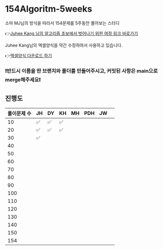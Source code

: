 # 154Algoritm-5weeks

소마 MJ님의 방식을 따라서 154문제를 5주동안 풀어보는 스터디

👉[Juhee Kang 님의 알고리즘 초보에서 벗어나기 위한 여정 링크 바로가기](https://claudiajkang.medium.com/%EC%95%8C%EA%B3%A0%EB%A6%AC%EC%A6%98-%EC%B4%88%EB%B3%B4%EC%97%90%EC%84%9C-%EB%B2%97%EC%96%B4%EB%82%98%EA%B8%B0-%EC%9C%84%ED%95%9C-%EC%97%AC%EC%A0%95-1ffb6bdfec6b)

Juhee Kang님의 엑셀양식을 약간 수정하여서 사용하고 있습니다.

👉[엑셀양식 다운로드 하기](https://docs.google.com/spreadsheets/d/1QXTwCkL-f9BbYO15qe2NCnqzQ03vuOh2ZA_nmWpZCCo/edit?usp=sharing)

### ❗️반드시 이름을 딴 브랜치와 폴더를 만들어주시고, 커밋된 사항은 main으로 merge해주세요❗️

## 진행도

| 풀이문제 수 | JH  | DY  | KH  | MH  | PDH | JW  |    |
| ----------- | --- | --- | --- | --- | --- | --- | --- |
| 10          | ✅  | ✅ |  ✅  |     |     |     |     |
| 20          | ✅  | ✅ |  ✅  |     |     |     |     |
| 30          | ✅  |     |     |     |     |     |     |
| 40          |     |     |     |     |     |     |     |
| 50          |     |     |     |     |     |     |     |
| 60          |     |     |     |     |     |     |     |
| 70          |     |     |     |     |     |     |     |
| 80          |     |     |     |     |     |     |     |
| 90          |     |     |     |     |     |     |     |
| 100         |     |     |     |     |     |     |     |
| 110         |     |     |     |     |     |     |     |
| 120         |     |     |     |     |     |     |     |
| 130         |     |     |     |     |     |     |     |
| 140         |     |     |     |     |     |     |     |
| 150         |     |     |     |     |     |     |     |
| 154         |     |     |     |     |     |     |     |
